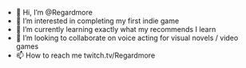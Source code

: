 - 👋 Hi, I’m @Regardmore
- 👀 I’m interested in completing my first indie game
- 🌱 I’m currently learning exactly what my recommends I learn
- 💞️ I’m looking to collaborate on voice acting for visual novels / video games
- 📫 How to reach me twitch.tv/Regardmore

<!---
Regardmore/Regardmore is a ✨ special ✨ repository because its `README.md` (this file) appears on your GitHub profile.
You can click the Preview link to take a look at your changes.
--->
